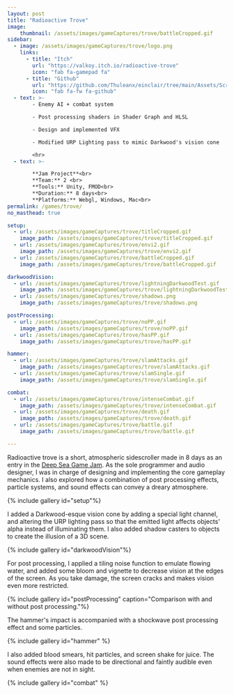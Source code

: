 ```yaml
---
layout: post
title: "Radioactive Trove"
image: 
    thumbnail: /assets/images/gameCaptures/trove/battleCropped.gif
sidebar:
  - image: /assets/images/gameCaptures/trove/logo.png
    links:
      - title: "Itch"
        url: "https://valkoy.itch.io/radioactive-trove"
        icon: "fab fa-gamepad fa"
      - title: "Github"
        url: "https://github.com/Thuleanx/einclair/tree/main/Assets/Scripts"
        icon: "fab fa-fw fa-github"
  - text: >-
        - Enemy AI + combat system

        - Post processing shaders in Shader Graph and HLSL

        - Design and implemented VFX

        - Modified URP Lighting pass to mimic Darkwood's vision cone

        <hr>
  - text: >-

        **Jam Project**<br>
        **Team:** 2 <br>
        **Tools:** Unity, FMOD<br>
        **Duration:** 8 days<br>
        **Platforms:** Webgl, Windows, Mac<br>
permalink: /games/trove/
no_masthead: true

setup:
  - url: /assets/images/gameCaptures/trove/titleCropped.gif
    image_path: /assets/images/gameCaptures/trove/titleCropped.gif
  - url: /assets/images/gameCaptures/trove/envi2.gif
    image_path: /assets/images/gameCaptures/trove/envi2.gif
  - url: /assets/images/gameCaptures/trove/battleCropped.gif
    image_path: /assets/images/gameCaptures/trove/battleCropped.gif

darkwoodVision:
  - url: /assets/images/gameCaptures/trove/lightningDarkwoodTest.gif
    image_path: /assets/images/gameCaptures/trove/lightningDarkwoodTest.gif
  - url: /assets/images/gameCaptures/trove/shadows.png
    image_path: /assets/images/gameCaptures/trove/shadows.png

postProcessing:
  - url: /assets/images/gameCaptures/trove/noPP.gif
    image_path: /assets/images/gameCaptures/trove/noPP.gif
  - url: /assets/images/gameCaptures/trove/hasPP.gif
    image_path: /assets/images/gameCaptures/trove/hasPP.gif

hammer:
  - url: /assets/images/gameCaptures/trove/slamAttacks.gif
    image_path: /assets/images/gameCaptures/trove/slamAttacks.gif
  - url: /assets/images/gameCaptures/trove/slamSingle.gif
    image_path: /assets/images/gameCaptures/trove/slamSingle.gif

combat:
  - url: /assets/images/gameCaptures/trove/intenseCombat.gif
    image_path: /assets/images/gameCaptures/trove/intenseCombat.gif
  - url: /assets/images/gameCaptures/trove/death.gif
    image_path: /assets/images/gameCaptures/trove/death.gif
  - url: /assets/images/gameCaptures/trove/battle.gif
    image_path: /assets/images/gameCaptures/trove/battle.gif

---
```


Radioactive trove is a short, atmospheric sidescroller made in 8 days as an entry in the [Deep Sea Game Jam](https://itch.io/jam/dreadxp-dredge-the-depths-jam).
As the sole programmer and audio designer, I was in charge of designing and implementing the core gameplay mechanics.
I also explored how a combination of post processing effects, 
particle systems, and sound effects can convey a dreary atmosphere.

{% include gallery id="setup"%}

I added a Darkwood-esque vision cone by adding a special light channel, and altering the URP lighting pass so that the emitted light affects objects' alpha instead of illuminating them.
I also added shadow casters to objects to create the illusion of a 3D scene.

{% include gallery id="darkwoodVision"%}

For post processing, I applied a tiling noise function to emulate flowing water, and added some bloom and vignette to decrease vision at the edges of the screen. 
As you take damage, the screen cracks and makes vision even more restricted.

{% include gallery id="postProcessing" caption="Comparison with and without post processing."%}

The hammer's impact is accompanied with a shockwave post processing effect and some particles.

{% include gallery id="hammer" %}

I also added blood smears, hit particles, and screen shake for juice. 
The sound effects were also made to be directional and faintly audible even when enemies are not in sight.

{% include gallery id="combat" %}

